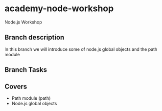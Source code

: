# academy-node-workshop

Node.js Workshop

## Branch description

In this branch we will introduce some of node.js global objects and the path module

## Branch Tasks

## Covers

- Path module (path)
- Node.js global objects
